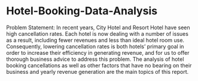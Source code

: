 # Hotel-Booking-Data-Analysis
Problem Statement:
 	In recent years, City Hotel and Resort Hotel have seen high cancellation rates. Each hotel is now dealing with a number of issues as a result, including fewer revenues and less than ideal hotel 
room use. Consequently, lowering cancellation rates is both hotels’ primary goal in order to increase their efficiency in generating revenue, and for us to offer thorough business advice to address this 
problem. The analysis of hotel booking cancellations as well as other factors that have no bearing on their business and yearly revenue generation are the main topics of this report.
